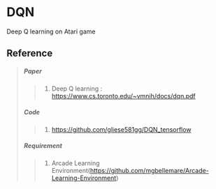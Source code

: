 # DQN
Deep Q learning on Atari game

Reference
--------
> ##### Paper
>> 1. Deep Q learning : https://www.cs.toronto.edu/~vmnih/docs/dqn.pdf
> ##### Code
>> 1. https://github.com/gliese581gg/DQN_tensorflow
> ##### Requirement
>> 1. Arcade Learning Environment(https://github.com/mgbellemare/Arcade-Learning-Environment)
